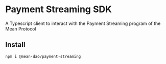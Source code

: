 # Payment Streaming SDK
A Typescript client to interact with the Payment Streaming program of the Mean Protocol

## Install

```
npm i @mean-dao/payment-streaming
```

